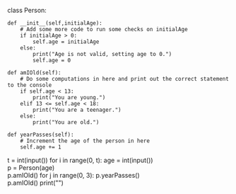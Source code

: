 class Person:
    
    def __init__(self,initialAge):
        # Add some more code to run some checks on initialAge
        if initialAge > 0:
            self.age = initialAge
        else:
            print("Age is not valid, setting age to 0.")
            self.age = 0
        
    def amIOld(self):
        # Do some computations in here and print out the correct statement to the console
        if self.age < 13:
            print("You are young.")
        elif 13 <= self.age < 18:
            print("You are a teenager.")
        else:
            print("You are old.")

    def yearPasses(self):
        # Increment the age of the person in here
        self.age += 1


t = int(input())
for i in range(0, t):
    age = int(input())         
    p = Person(age)  
    p.amIOld()
    for j in range(0, 3):
        p.yearPasses()       
    p.amIOld()
    print("")
